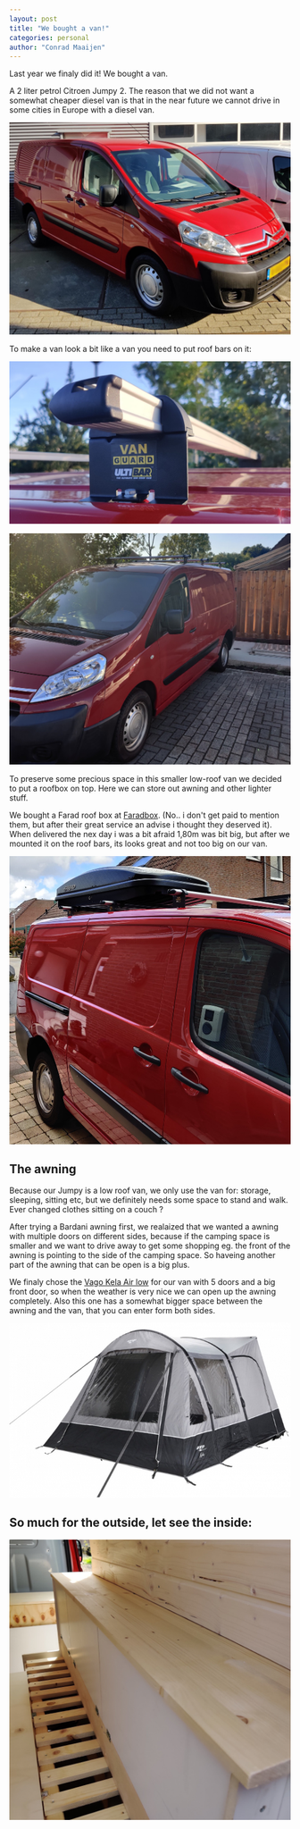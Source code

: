 ```yaml
---
layout: post
title: "We bought a van!"
categories: personal
author: "Conrad Maaijen"
---
```


Last year we finaly did it! We bought a van.

<!--more-->

A 2 liter petrol Citroen Jumpy 2. The reason that we did not want
a somewhat cheaper diesel van is that in the near future we cannot drive in some cities in Europe with a diesel van.

![In front of the car dealer](/assets/jumpy/bought-a-van.jpg)

To make a van look a bit like a van you need to put roof bars on it:

![First: the bars](/assets/jumpy/ulti-bars.jpg)

![The result with bars](/assets/jumpy/jumpy.jpg)

To preserve some precious space in this smaller low-roof van we decided to put a roofbox on top. Here we can store out awning and other lighter stuff.

We bought a Farad roof box at [Faradbox](https://www.faradbox.nl). (No.. i don't get paid to mention them, but after their great service an advise i thought they deserved it). When delivered the nex day i was a bit afraid 1,80m was bit big, but after we mounted it on the roof bars, its looks great and not too big on our van.

![The Roofbox](/assets/jumpy/our-jumpy.jpg)

## The awning

Because our Jumpy is a low roof van, we only use the van for:
storage, sleeping, sitting etc, but we definitely needs some space to stand and walk. Ever changed clothes sitting on a couch ?

After trying a Bardani awning first, we realaized that we wanted a awning with multiple doors on different sides, because if the camping space is smaller and we want to drive away to get some shopping eg. the front of the awning is pointing to the side of the camping space. So haveing another part of the awning that can be open is a big plus.

We finaly chose the [Vago Kela Air low](https://www.vango.co.uk/nl/awnings/150-kela-v-air-low.html) for our van with 5 doors and a big front door, so when the weather is very nice we can open up the awning completely. Also this one has a somewhat bigger space between the awning and the van, that you can enter form both sides.

![](/assets/jumpy/vango-kela-low-awning.jpg)

## So much for the outside, let see the inside:

![Our side-table](/assets/jumpy/side-table.jpg)
